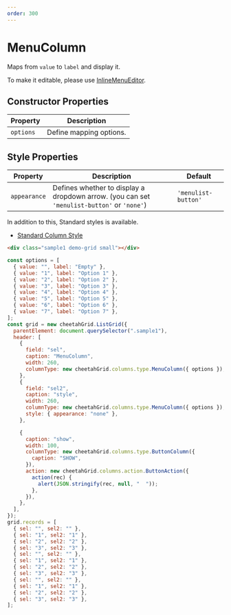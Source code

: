 ```yaml
---
order: 300
---
```


# MenuColumn

Maps from `value` to `label` and display it.

To make it editable, please use [InlineMenuEditor](../column_actions/InlineMenuEditor.md).

## Constructor Properties

| Property  | Description             |
| --------- | ----------------------- |
| `options` | Define mapping options. |

## Style Properties

| Property     | Description                                                                                | Default             |
| ------------ | ------------------------------------------------------------------------------------------ | ------------------- |
| `appearance` | Defines whether to display a dropdown arrow. (you can set `'menulist-button'` or `'none'`) | `'menulist-button'` |

In addition to this, Standard styles is available.

- [Standard Column Style](../column_styles.md)

<code-preview>

```html
<div class="sample1 demo-grid small"></div>
```

```js
const options = [
  { value: "", label: "Empty" },
  { value: "1", label: "Option 1" },
  { value: "2", label: "Option 2" },
  { value: "3", label: "Option 3" },
  { value: "4", label: "Option 4" },
  { value: "5", label: "Option 5" },
  { value: "6", label: "Option 6" },
  { value: "7", label: "Option 7" },
];
const grid = new cheetahGrid.ListGrid({
  parentElement: document.querySelector(".sample1"),
  header: [
    {
      field: "sel",
      caption: "MenuColumn",
      width: 260,
      columnType: new cheetahGrid.columns.type.MenuColumn({ options }),
    },
    {
      field: "sel2",
      caption: "style",
      width: 260,
      columnType: new cheetahGrid.columns.type.MenuColumn({ options }),
      style: { appearance: "none" },
    },

    {
      caption: "show",
      width: 100,
      columnType: new cheetahGrid.columns.type.ButtonColumn({
        caption: "SHOW",
      }),
      action: new cheetahGrid.columns.action.ButtonAction({
        action(rec) {
          alert(JSON.stringify(rec, null, "  "));
        },
      }),
    },
  ],
});
grid.records = [
  { sel: "", sel2: "" },
  { sel: "1", sel2: "1" },
  { sel: "2", sel2: "2" },
  { sel: "3", sel2: "3" },
  { sel: "", sel2: "" },
  { sel: "1", sel2: "1" },
  { sel: "2", sel2: "2" },
  { sel: "3", sel2: "3" },
  { sel: "", sel2: "" },
  { sel: "1", sel2: "1" },
  { sel: "2", sel2: "2" },
  { sel: "3", sel2: "3" },
];
```

</code-preview>
